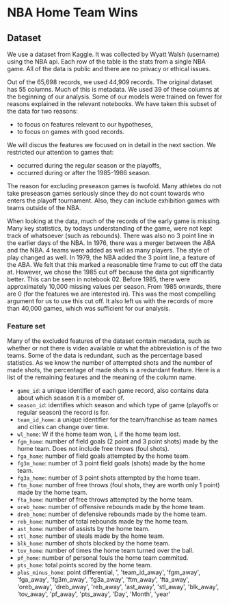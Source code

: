 # NBA Home Team Wins

## Dataset
We use a dataset from Kaggle. It was collected by Wyatt Walsh (username) using the NBA api. Each row of the table is the stats from a single NBA game. All of the data is public and there are no privacy or ethical issues. 

Out of the 65,698 records, we used 44,909 records. The original dataset has 55 columns. Much of this is metadata. We used 39 of these columns at the beginning of our analysis. Some of our models were trained on fewer for reasons explained in the relevant notebooks. We have taken this subset of the data for two reasons:
- to focus on features relevant to our hypotheses,
- to focus on games with good records.

We will discus the features we focused on in detail in the next section. We restricted our attention to games that:
- occurred during the regular season or the playoffs,
- occurred during or after the 1985-1986 season.

The reason for excluding preseason games is twofold. Many athletes do not take preseason games seriously since they do not count towards who enters the playoff tournament. Also, they can include exhibition games with teams outside of the NBA.

When looking at the data, much of the records of the early game is missing. Many key statistics, by todays understanding of the game, were not kept track of whatsoever (such as rebounds). There was also no 3 point line in the earlier days of the NBA. In 1976, there was a merger between the ABA and the NBA. 4 teams were added as well as many players. The style of play changed as well. In 1979, the NBA added the 3 point line, a feature of the ABA. We felt that this marked a reasonable time frame to cut off the data at. However, we chose the 1985 cut off because the data got significantly better. This can be seen in notebook 02. Before 1985, there were approximately 10,000 missing values per season. From 1985 onwards, there are 0 (for the features we are interested in). This was the most compelling argument for us to use this cut off. It also left us with the records of more than 40,000 games, which was sufficient for our analysis.

### Feature set
Many of the excluded features of the dataset contain metadata, such as whether or not there is video available or what the abbreviation is of the two teams. Some of the data is redundant, such as the percentage based statistics. As we know the number of attempted shots and the number of made shots, the percentage of made shots is a redundant feature. Here is a list of the remaining features and the meaning of the column name.

- `game_id`: a unique identifier of each game record, also contains data about which season it is a member of.
- `season_id`: identifies which season and which type of game (playoffs or regular season) the record is for.
- `team_id_home`: a unique identifier for the team/franchise as team names and cities can change over time.
- `wl_home`: W if the home team won, L if the home team lost.
- `fgm_home`: number of field goals (2 point and 3 point shots) made by the home team. Does not include free throws (foul shots).
- `fga_home`: number of field goals attempted by the home team.
- `fg3m_home`: number of 3 point field goals (shots) made by the home team.
- `fg3a_home`: number of 3 point shots attempted by the home team.
- `ftm_home`: number of free throws (foul shots, they are worth only 1 point) made by the home team.
- `fta_home`: number of free throws attempted by the home team.
- `oreb_home`: number of offensive rebounds made by the home team.
- `dreb_home`: number of defensive rebounds made by the home team.
- `reb_home`: number of total rebounds made by the home team.
- `ast_home`: number of assists by the home team.
- `stl_home`: number of steals made by the home team.
- `blk_home`: number of shots blocked by the home team.
- `tov_home`: number of times the home team turned over the ball.
- `pf_home`: number of personal fouls the home team commited.
- `pts_home`: total points scored by the home team.
- `plus_minus_home`: point differential, ',
       'team_id_away', 'fgm_away', 'fga_away', 'fg3m_away', 'fg3a_away',
       'ftm_away', 'fta_away', 'oreb_away', 'dreb_away', 'reb_away',
       'ast_away', 'stl_away', 'blk_away', 'tov_away', 'pf_away', 'pts_away',
       'Day', 'Month', 'year'
